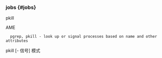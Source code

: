 ### jobs {#jobs}

pkill

AME

      pgrep, pkill - look up or signal processes based on name and other attributes

pkill  [- 信号] 模式